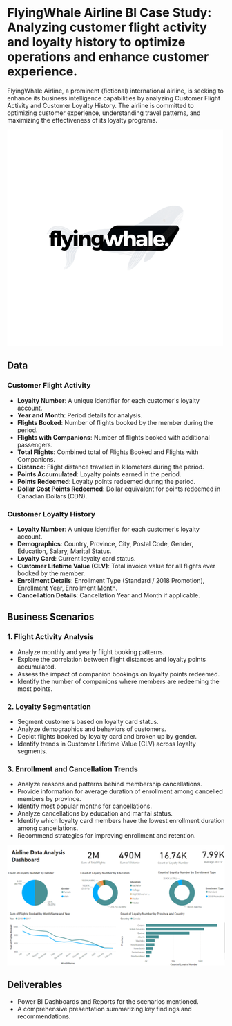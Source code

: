 # FlyingWhale Airline BI Case Study: Analyzing customer flight activity and loyalty history to optimize operations and enhance customer experience.

FlyingWhale Airline, a prominent (fictional) international airline, is seeking to enhance its business intelligence capabilities by analyzing Customer Flight Activity and Customer Loyalty History. The airline is committed to optimizing customer experience, understanding travel patterns, and maximizing the effectiveness of its loyalty programs.

![P Pollutionrr](images/logo.png "FlyingWhale Airline")

## Data

### Customer Flight Activity
- **Loyalty Number**: A unique identifier for each customer's loyalty account.
- **Year and Month**: Period details for analysis.
- **Flights Booked**: Number of flights booked by the member during the period.
- **Flights with Companions**: Number of flights booked with additional passengers.
- **Total Flights**: Combined total of Flights Booked and Flights with Companions.
- **Distance**: Flight distance traveled in kilometers during the period.
- **Points Accumulated**: Loyalty points earned in the period.
- **Points Redeemed**: Loyalty points redeemed during the period.
- **Dollar Cost Points Redeemed**: Dollar equivalent for points redeemed in Canadian Dollars (CDN).

### Customer Loyalty History
- **Loyalty Number**: A unique identifier for each customer's loyalty account.
- **Demographics**: Country, Province, City, Postal Code, Gender, Education, Salary, Marital Status.
- **Loyalty Card**: Current loyalty card status.
- **Customer Lifetime Value (CLV)**: Total invoice value for all flights ever booked by the member.
- **Enrollment Details**: Enrollment Type (Standard / 2018 Promotion), Enrollment Year, Enrollment Month.
- **Cancellation Details**: Cancellation Year and Month if applicable.

## Business Scenarios

### 1. Flight Activity Analysis
- Analyze monthly and yearly flight booking patterns.
- Explore the correlation between flight distances and loyalty points accumulated.
- Assess the impact of companion bookings on loyalty points redeemed.
- Identify the number of companions where members are redeeming the most points.

### 2. Loyalty Segmentation
- Segment customers based on loyalty card status.
- Analyze demographics and behaviors of customers.
- Depict flights booked by loyalty card and broken up by gender.
- Identify trends in Customer Lifetime Value (CLV) across loyalty segments.

### 3. Enrollment and Cancellation Trends
- Analyze reasons and patterns behind membership cancellations.
- Provide information for average duration of enrollment among cancelled members by province.
- Identify most popular months for cancellations.
- Analyze cancellations by education and marital status.
- Identify which loyalty card members have the lowest enrollment duration among cancellations.
- Recommend strategies for improving enrollment and retention.
  
![P Pollution](images/dashboard.png "FlyingWhale Airline Dashboard")

## Deliverables
- Power BI Dashboards and Reports for the scenarios mentioned.
- A comprehensive presentation summarizing key findings and recommendations.

